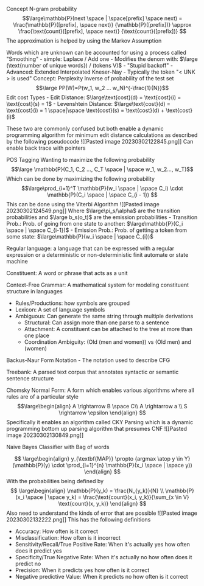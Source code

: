 Concept N-gram probability
	$$\large\mathbb{P}(next \space | \space[prefix] \space next)
	= \frac{\mathbb{P}([prefix], \space next)}
	{\mathbb{P}([prefix])} \approx 
	\frac{\text{count}([prefix], \space next)}
	{\text{count}([prefix])} $$
The approximation is helped by using the Markov Assumption

Words which are unknown can be accounted for using a process called "Smoothing"
	- simple: Laplace / Add one
		- Modifies the denom with: $\large (\text{number of unique words}) / (tokens V)$
	- "Stupid backoff"
	- Advanced: Extended Interpolated Kneser-Nay
	- Typically the token "< UNK > is used"
Concept: Perplexity
	Inverse of probability of the test set
	$$\large PP(W)=P(w_1, w_2 ... w_N)^{-\frac{1}{N}}$$
Edit cost Types
	- Edit Distance: $\large\text{cost}(d) = \text{cost}(i) = \text{cost}(s) = 1$
	- Levenshtein Distance: $\large\text{cost}(d) = \text{cost}(i) = 1 \space|\space \text{cost}(s) = \text{cost}(d) + \text{cost}(i)$

These two are commonly confused but both enable a dynamic programming algorithm for minimum edit distance calculations as described by the following pseudocode
![[Pasted image 20230302122845.png]]
Can enable back trace with pointers

POS Tagging
Wanting to maximize the following probability
$$\large \mathbb{P}(C_1, C_2 ..., C_T \space | \space w_1, w_2..., w_T)$$
Which can be done by maximizing the following probability
$$\large\prod_{i=1}^T \mathbb{P}(w_i \space | \space C_i) \cdot
	\mathbb{P}(C_i \space | \space C_{i - 1})
$$
This can be done using the Viterbi Algorithm
![[Pasted image 20230302124549.png]]
Where $\large\pi_s/\alpha$ are the transition probabilities and $\large b_s(o_t)$ are the emission probabilities
	- Transition Prob.: Prob. of going from one state to another: $\large\mathbb{P}(C_i \space | \space C_{i-1})$
	- Emission Prob.: Prob. of getting a token from some state: $\large\mathbb{P}(w_i \space | \space C_{i})$

Regular language: a language that can be expressed with a regular expression or a deterministic or non-deterministic finit automate or state machine

Constituent: A word or phrase that acts as a unit

Context-Free Grammar: A mathematical system for modeling constituent structure in languages
- Rules/Productions: how symbols are grouped
- Lexicon: A set of language symbols
- Ambiguous: Can generate the same string through multiple derivations
	- Structural: Can assign more than one parse to a sentence
	- Attachment: A constituent can be attached to the tree at more than one place
	- Coordination Ambiguity: (Old (men and women)) vs (Old men) and (women)

Backus-Naur Form Notation - The notation  used to describe CFG

Treebank: A parsed text corpus that annotates syntactic or semantic sentence structure

Chomsky Normal Form: A form which enables various algorithms where all rules are of a particular style
$$\large\begin{align}
	A \rightarrow B \space C\\
	A \rightarrow a \\
	S \rightarrow \epsilon
\end{align}
$$
Specifically it enables an algorithm called CKY Parsing which is a dynamic programming bottom up parsing algorithm that presumes CNF
![[Pasted image 20230302130849.png]]

Naive Bayes Classifier with Bag of words

$$
\large\begin{align}
	y_{\textbf{MAP}} \propto {argmax \atop y \in Y}(\mathbb{P}(y)
	\cdot \prod_{i=1}^{n} \mathbb{P}(x_i \space | \space y))
\end{align}
$$
With the probabilities being defined by
$$
\large\begin{align}
	\mathbb{P}(y_k) = \frac{N_{y_k}}{N} \\
	\mathbb{P}(x_i \space | \space y_k) = \frac{\text{count}(x_i, y_k)}{\sum_{x \in V} \text{count}(x, y_k)}
\end{align}
$$
Also need to understand the kinds of error that are possible
![[Pasted image 20230302132222.png]]
This has the following definitions
- Accuracy: How often is it correct
- Misclassification: How often is it incorrect
- Sensitivity/Recall/True Positive Rate: When it's actually yes how often does it predict yes
- Specificity/True Negative Rate: When it's actually no how often does it predict no
- Precision: When it predicts yes how often is it correct
- Negative predictive Value: When it predicts no how often is it correct